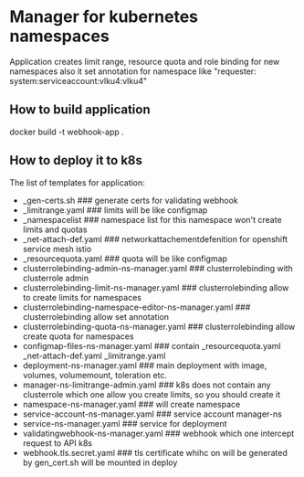 # Manager for kubernetes namespaces
Application creates limit range, resource quota and role binding for new namespaces also it set annotation for namespace like "requester: system:serviceaccount:vlku4:vlku4"
## How to build application
docker build -t webhook-app .
## How to deploy it to k8s
The list of templates for application:
* _gen-certs.sh  ### generate certs for validating webhook
* _limitrange.yaml ### limits will be like configmap
* _namespacelist ### namespace list for this namespace won't create limits and quotas
* _net-attach-def.yaml ### networkattachementdefenition for openshift service mesh istio
* _resourcequota.yaml ### quota will be like configmap 
* clusterrolebinding-admin-ns-manager.yaml ### clusterrolebinding with clusterrole admin
* clusterrolebinding-limit-ns-manager.yaml ### clusterrolebinding allow to create limits for namespaces 
* clusterrolebinding-namespace-editor-ns-manager.yaml ### clusterrolebinding allow set annotation
* clusterrolebinding-quota-ns-manager.yaml ### clusterrolebinding allow create quota for namespaces
* configmap-files-ns-manager.yaml ### contain _resourcequota.yaml _net-attach-def.yaml _limitrange.yaml 
* deployment-ns-manager.yaml ### main deployment with image, volumes, volumemount, toleration etc.
* manager-ns-limitrange-admin.yaml ### k8s does not contain any clusterrole which one allow you create limits, so you should create it
* namespace-ns-manager.yaml ### will create namespace 
* service-account-ns-manager.yaml ### service account manager-ns
* service-ns-manager.yaml ### service for deployment
* validatingwebhook-ns-manager.yaml ### webhook which one intercept request to API k8s
* webhook.tls.secret.yaml ### tls certificate whihc on will be generated by gen_cert.sh will be mounted in deploy 
